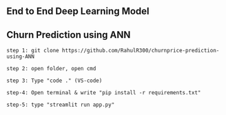 ## End to End Deep Learning Model
## Churn Prediction using ANN

```
step 1: git clone https://github.com/RahulR300/churnprice-prediction-using-ANN

step 2: open folder, open cmd

step 3: Type "code ." (VS-code)

step-4: Open terminal & write "pip install -r requirements.txt"

step-5: type "streamlit run app.py"
